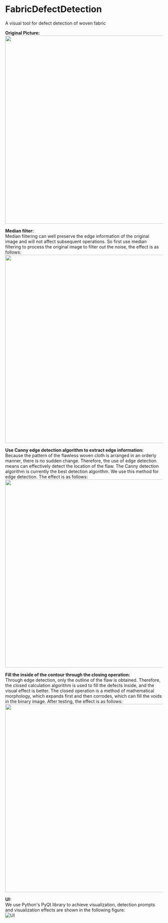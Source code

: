 # FabricDefectDetection
A visual tool for defect detection of woven fabric

**Original Picture:** </br>
<img src="https://user-images.githubusercontent.com/70928881/139300363-df704542-616a-4008-8dd4-d4b601f61705.jpg" width="600"/>

**Median filter:** </br>
Median filtering can well preserve the edge information of the original image and will not affect subsequent operations. So first use median filtering to process the original image to filter out the noise, the effect is as follows: </br>
<img src="https://user-images.githubusercontent.com/70928881/139300581-a3cbb245-ef81-4757-98e7-34f937d30455.jpg" width="600"/>

**Use Canny edge detection algorithm to extract edge information:** </br>
Because the pattern of the flawless woven cloth is arranged in an orderly manner, there is no sudden change. Therefore, the use of edge detection means can effectively detect the location of the flaw. The Canny detection algorithm is currently the best detection algorithm. We use this method for edge detection. The effect is as follows: </br>
<img src="https://user-images.githubusercontent.com/70928881/139300719-c618bc6d-7ed2-4537-a272-dcd16aada450.jpg" width="600"/>

**Fill the inside of the contour through the closing operation:** </br>
Through edge detection, only the outline of the flaw is obtained. Therefore, the closed calculation algorithm is used to fill the defects inside, and the visual effect is better. The closed operation is a method of mathematical morphology, which expands first and then corrodes, which can fill the voids in the binary image. After testing, the effect is as follows: </br>
<img src="https://user-images.githubusercontent.com/70928881/139300866-77d749ee-d10b-401f-b8c6-4c90c4fbe547.jpg" width="600"/>

**UI:** </br>
We use Python's PyQt library to achieve visualization, detection prompts and visualization effects are shown in the following figure: </br>
![UI](https://user-images.githubusercontent.com/70928881/139301212-5db46ba3-5698-4935-a430-83df8b4996fc.jpg)
